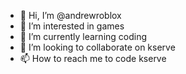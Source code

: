 - 👋 Hi, I’m @andrewroblox
- 👀 I’m interested in games
- 🌱 I’m currently learning coding
- 💞️ I’m looking to collaborate on kserve
- 📫 How to reach me to code kserve


<!---
andrewroblox/andrewroblox is a ✨ special ✨ repository because its `README.md` (this file) appears on your GitHub profile.
You can click the Preview link to take a look at your changes.
--->
